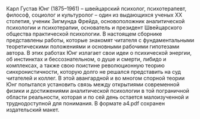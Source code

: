 <!--2024-01-21 22:32:32-->
Карл Густав Юнг (1875–1961) – швейцарский психолог, психотерапевт, философ, социолог и культуролог – один из выдающихся ученых ХХ столетия, ученик Зигмунда Фрейда, основоположник аналитической психологии и психотерапии, основатель и президент Швейцарского общества практической психологии.
В настоящем сборнике представлены работы, которые знакомят читателя с фундаментальными теоретическими положениями и основными рабочими гипотезами автора. В этих работах Юнг излагает свои идеи о психической энергии, об инстинктах и бессознательном, о душе и смерти, либидо и комплексах, а также свою поистине революционную теорию синхронистичности, которую долго не решался представить на суд читателей и коллег. В этой авангардной и во многом спорной теории Юнг попытался установить связь между открытиями современной физики и достижениями аналитической психологии в той пограничной области реальности, которая и по сей день остается малоизученной и труднодоступной для понимания.
В формате a4.pdf сохранен издательский макет.